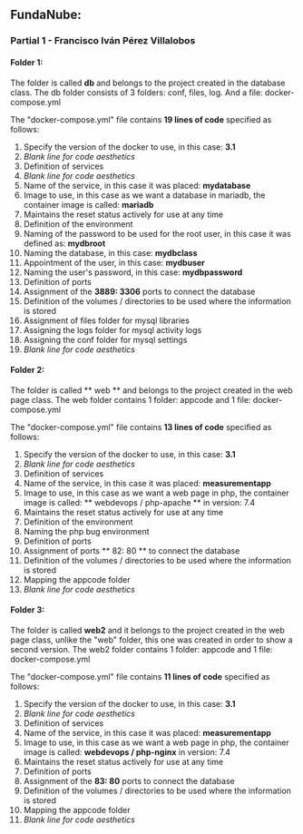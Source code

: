 ## FundaNube:
### Partial 1 - Francisco Iván Pérez Villalobos
#### **Folder 1**:
The folder is called **db** and belongs to the project created in the database class. The db folder consists of 3 folders: conf, files, log. And a file: docker-compose.yml

The "docker-compose.yml" file contains **19 lines of code** specified as follows:
1. Specify the version of the docker to use, in this case: **3.1**
2. _Blank line for code aesthetics_
3. Definition of services
4. _Blank line for code aesthetics_
5. Name of the service, in this case it was placed: **mydatabase**
6. Image to use, in this case as we want a database in mariadb, the container image is called: **mariadb**
7. Maintains the reset status actively for use at any time
8. Definition of the environment
9. Naming of the password to be used for the root user, in this case it was defined as: **mydbroot**
10. Naming the database, in this case: **mydbclass**
11. Appointment of the user, in this case: **mydbuser**
12. Naming the user's password, in this case: **mydbpassword**
13. Definition of ports
14. Assignment of the **3889: 3306** ports to connect the database
15. Definition of the volumes / directories to be used where the information is stored
16. Assignment of files folder for mysql libraries
17. Assigning the logs folder for mysql activity logs
18. Assigning the conf folder for mysql settings
19. _Blank line for code aesthetics_

#### **Folder 2**: 
The folder is called ** web ** and belongs to the project created in the web page class. The web folder contains 1 folder: appcode and 1 file: docker-compose.yml

The "docker-compose.yml" file contains **13 lines of code** specified as follows:
1. Specify the version of the docker to use, in this case: **3.1**
2. _Blank line for code aesthetics_
3. Definition of services
4. Name of the service, in this case it was placed: **measurementapp**
5. Image to use, in this case as we want a web page in php, the container image is called: ** webdevops / php-apache ** in version: 7.4
6. Maintains the reset status actively for use at any time
7. Definition of the environment
8. Naming the php bug environment
9. Definition of ports
10. Assignment of ports ** 82: 80 ** to connect the database
11. Definition of the volumes / directories to be used where the information is stored
12. Mapping the appcode folder
13. _Blank line for code aesthetics_

#### **Folder 3**: 
The folder is called **web2** and it belongs to the project created in the web page class, unlike the "web" folder, this one was created in order to show a second version. The web2 folder contains 1 folder: appcode and 1 file: docker-compose.yml

The "docker-compose.yml" file contains **11 lines of code** specified as follows:
1. Specify the version of the docker to use, in this case: **3.1**
2. _Blank line for code aesthetics_
3. Definition of services
4. Name of the service, in this case it was placed: **measurementapp**
5. Image to use, in this case as we want a web page in php, the container image is called: **webdevops / php-nginx** in version: 7.4
6. Maintains the reset status actively for use at any time
7. Definition of ports
8. Assignment of the **83: 80** ports to connect the database
9. Definition of the volumes / directories to be used where the information is stored
10. Mapping the appcode folder
11. _Blank line for code aesthetics_
